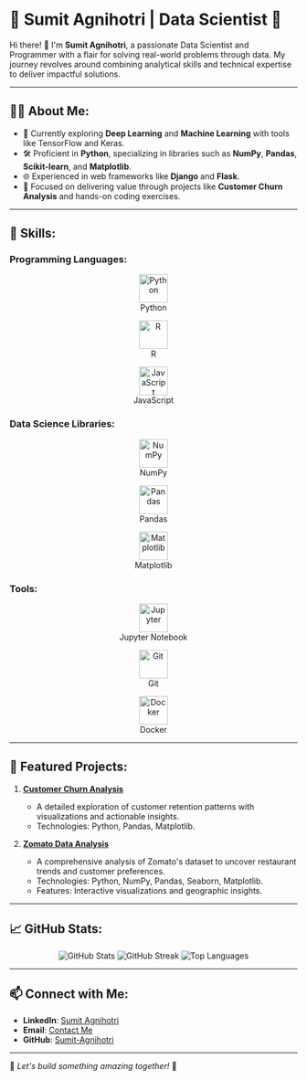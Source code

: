 # 🌟 Sumit Agnihotri | Data Scientist 🌟

Hi there! 👋 I'm **Sumit Agnihotri**, a passionate Data Scientist and Programmer with a flair for solving real-world problems through data. My journey revolves around combining analytical skills and technical expertise to deliver impactful solutions.

---

## 🧑‍💻 About Me:
- 🌱 Currently exploring **Deep Learning** and **Machine Learning** with tools like TensorFlow and Keras.
- 🛠 Proficient in **Python**, specializing in libraries such as **NumPy**, **Pandas**, **Scikit-learn**, and **Matplotlib**.
- 🌐 Experienced in web frameworks like **Django** and **Flask**.
- 💼 Focused on delivering value through projects like **Customer Churn Analysis** and hands-on coding exercises.

---

## 🚀 Skills:

### Programming Languages:
<p align="center">
  <img src="https://cdn.jsdelivr.net/gh/devicons/devicon/icons/python/python-original.svg" alt="Python" width="50" height="50" />
  <br>Python
</p>
<p align="center">
  <img src="https://cdn.jsdelivr.net/gh/devicons/devicon/icons/r/r-original.svg" alt="R" width="50" height="50" />
  <br>R
</p>
<p align="center">
  <img src="https://cdn.jsdelivr.net/gh/devicons/devicon/icons/javascript/javascript-original.svg" alt="JavaScript" width="50" height="50" />
  <br>JavaScript
</p>

### Data Science Libraries:
<p align="center">
  <img src="https://cdn.jsdelivr.net/gh/devicons/devicon/icons/numpy/numpy-original.svg" alt="NumPy" width="50" height="50" />
  <br>NumPy
</p>
<p align="center">
  <img src="https://cdn.jsdelivr.net/gh/devicons/devicon/icons/pandas/pandas-original.svg" alt="Pandas" width="50" height="50" />
  <br>Pandas
</p>
<p align="center">
  <img src="https://upload.wikimedia.org/wikipedia/commons/8/84/Matplotlib_icon.svg" alt="Matplotlib" width="50" height="50" />
  <br>Matplotlib
</p>

### Tools:
<p align="center">
  <img src="https://cdn.jsdelivr.net/gh/devicons/devicon/icons/jupyter/jupyter-original.svg" alt="Jupyter" width="50" height="50" />
  <br>Jupyter Notebook
</p>
<p align="center">
  <img src="https://cdn.jsdelivr.net/gh/devicons/devicon/icons/git/git-original.svg" alt="Git" width="50" height="50" />
  <br>Git
</p>
<p align="center">
  <img src="https://cdn.jsdelivr.net/gh/devicons/devicon/icons/docker/docker-original.svg" alt="Docker" width="50" height="50" />
  <br>Docker
</p>

---

## 🌟 Featured Projects:
1. **[Customer Churn Analysis](https://github.com/Sumit-Agnihotri/C1USTOMER-CHURN-ANALYSIS)**  
   - A detailed exploration of customer retention patterns with visualizations and actionable insights.
   - Technologies: Python, Pandas, Matplotlib.

2. **[Zomato Data Analysis](https://github.com/Sumit-Agnihotri/Zomato-Data-Analysis)**  
   - A comprehensive analysis of Zomato's dataset to uncover restaurant trends and customer preferences.
   - Technologies: Python, NumPy, Pandas, Seaborn, Matplotlib.
   - Features: Interactive visualizations and geographic insights.

---

## 📈 GitHub Stats:
<p align="center">
  <img src="https://github-readme-stats.vercel.app/api?username=Sumit-Agnihotri&show_icons=true&theme=radical" alt="GitHub Stats" />
  <img src="https://github-readme-streak-stats.herokuapp.com/?user=Sumit-Agnihotri&theme=radical" alt="GitHub Streak" />
  <img src="https://github-readme-stats.vercel.app/api/top-langs/?username=Sumit-Agnihotri&layout=compact&theme=radical" alt="Top Languages" />
</p>

---

## 📫 Connect with Me:
- **LinkedIn**: [Sumit Agnihotri](https://www.linkedin.com/in/sumit-agnihotri/)
- **Email**: [Contact Me](mailto:youremail@example.com)
- **GitHub**: [Sumit-Agnihotri](https://github.com/Sumit-Agnihotri)

---

🌟 *Let's build something amazing together!* 🌟
